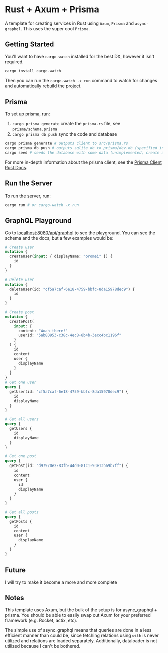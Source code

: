 # Rust + Axum + Prisma

A template for creating services in Rust using `Axum`, `Prisma` and `async-graphql`. This uses the super cool `Prisma`.

## Getting Started

You'll want to have `cargo-watch` installed for the best DX, however it isn't required.

```bash
cargo install cargo-watch
```

Then you can run the `cargo-watch -x run` command to watch for changes and automatically rebuild the project.

## Prisma

To set up prisma, run:

1. `cargo prisma generate` create the `prisma.rs` file, see `prisma/schema.prisma`
2. `cargo prisma db push` sync the code and database

```bash
cargo prisma generate # outputs client to src/prisma.rs
cargo prisma db push # outputs sqlite db to prisma/dev.db (specified in schema.prisma)
cargo seed # seeds the database with some data (unimplemented, create a seed based on your needs)
```

For more in-depth information about the prisma client, see the [Prisma Client Rust Docs](https://github.com/Brendonovich/prisma-client-rust/tree/main/docs).

## Run the Server

To run the server, run:

```bash
cargo run # or cargo-watch -x run
```

## GraphQL Playground

Go to [localhost:8080/api/graphql](http://localhost:8080/api/graphql) to see the playground. You can see the schema and the docs, but a few examples would be:

```graphql
# Create user
mutation {
  createUser(input: { displayName: "oromei" }) {
    id
  }
}

# Delete user
mutation {
  deleteUser(id: "cf5a7caf-6e18-4759-bbfc-8da15978dec9") {
    id
  }
}

# Create post
mutation {
  createPost(
    input: {
      content: "Woah there!"
      userId: "5ab80953-c38c-4ec8-8b4b-3ecc4bc1196f"
    }
  ) {
    id
    content
    user {
      displayName
    }
  }
}
# Get one user
query {
  getUser(id: "cf5a7caf-6e18-4759-bbfc-8da15978dec9") {
    id
    displayName
  }
}

# Get all users
query {
  getUsers {
    id
    displayName
  }
}

# Get one post
query {
  getPost(id: "d97920e2-83fb-44d0-81c1-93e13b69b7ff") {
    id
    content
    user {
      id
      displayName
    }
  }
}

# Get all posts
query {
  getPosts {
    id
    content
    user {
      displayName
    }
  }
}
```

## Future

I will try to make it become a more and more complete

## Notes

This template uses Axum, but the bulk of the setup is for async_graphql + prisma. You should be able to easily swap out Axum for your preferred framework (e.g. Rocket, actix, etc).

The simple use of async_graphql means that queries are done in a less efficient manner than could be, since fetching relations using `with` is never utilized and relations are loaded separately. Additionally, dataloader is not utilized because I can't be bothered.
